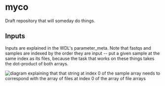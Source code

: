 # myco
 Draft repository that will someday do things.

## Inputs
 Inputs are explained in the WDL's parameter_meta. Note that fastqs and samples are indexed by the order they are input -- put a given sample at the same index as its files, because the task that works on these things takes the dot-product of both arrays.

 ![diagram explaining that that string at index 0 of the sample array needs to correspond with the array of files at index 0 of the array of file arrays](/docs/fastqs_and_samples.png)
